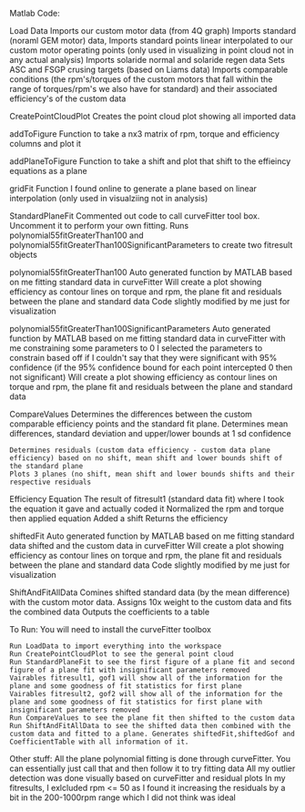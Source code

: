 Matlab Code:

Load Data
	Imports our custom motor data (from 4Q graph) 
	Imports standard (noraml GEM motor) data, 
	Imports standard points linear interpolated to our custom motor operating points (only used in visualizing in point cloud not in any actual analysis)
	Imports solaride normal and solaride regen data
	Sets ASC and FSGP crusing targets (based on Liams data)
	Imports comparable conditions (the rpm's/torques of the custom motors that fall within the range of torques/rpm's we also have for standard) and their associated efficiency's of the custom data

CreatePointCloudPlot
	Creates the point cloud plot showing all imported data 

addToFigure
	Function to take a nx3 matrix of rpm, torque and efficiency columns and plot it

addPlaneToFigure
	Function to take a shift and plot that shift to the effieincy equations as a plane

gridFit
	Function I found online to generate a plane based on linear interpolation (only used in visualziing not in analysis)

StandardPlaneFit
	Commented out code to call curveFitter tool box. Uncomment it to perform your own fitting.
	Runs polynomial55fitGreaterThan100 and polynomial55fitGreaterThan100SignificantParameters to create two fitresult objects

polynomial55fitGreaterThan100
	Auto generated function by MATLAB based on me fitting standard data in curveFitter
	Will create a plot showing efficiency as contour lines on torque and rpm, the plane fit and residuals between the plane and standard data
	Code slightly modified by me just for visualization

polynomial55fitGreaterThan100SignificantParameters
	Auto generated function by MATLAB based on me fitting standard data in curveFitter with me constraining some parameters to 0
	I selected the parameters to constrain based off if I couldn't say that they were significant with 95% confidence (if the 95% confidence bound for each point intercepted 0 then not significant)
	Will create a plot showing efficiency as contour lines on torque and rpm, the plane fit and residuals between the plane and standard data

CompareValues
	Determines the differences between the custom comparable efficiency points and the standard fit plane.
	Determines mean differences, standard deviation and upper/lower bounds at 1 sd confidence
	
	Determines residuals (custom data efficiency - custom data plane efficiency) based on no shift, mean shift and lower bounds shift of the standard plane
	Plots 3 planes (no shift, mean shift and lower bounds shifts and their respective residuals

Efficiency Equation
	The result of fitresult1 (standard data fit) where I took the equation it gave and actually coded it
	Normalized the rpm and torque then applied equation
	Added a shift
	Returns the efficiency 

shiftedFit
	Auto generated function by MATLAB based on me fitting standard data shifted and the custom data in curveFitter
	Will create a plot showing efficiency as contour lines on torque and rpm, the plane fit and residuals between the plane and standard data
	Code slightly modified by me just for visualization

ShiftAndFitAllData
   Comines shifted standard data (by the mean difference) with the custom motor data. Assigns 10x weight to the custom data and fits the combined data
   Outputs the coefficients to a table

To Run:
	You will need to install the curveFitter toolbox
	
 
 	Run LoadData to import everything into the workspace
	Run CreatePointCloudPlot to see the general point cloud
	Run StandardPlaneFit to see the first figure of a plane fit and second figure of a plane fit with insignificant parameters removed
	Vairables fitresult1, gof1 will show all of the information for the plane and some goodness of fit statistics for first plane
	Vairables fitresult2, gof2 will show all of the information for the plane and some goodness of fit statistics for first plane with insignificant parameters removed
	Run CompareValues to see the plane fit then shifted to the custom data
	Run ShiftAndFitAllData to see the shifted data then combined with the custom data and fitted to a plane. Generates shiftedFit,shiftedGof and CoefficientTable with all information of it.


	
Other stuff:
	All the plane polynomial fitting is done through curveFitter. You can essentially just call that and then follow it to try fitting data
	All my outlier detection was done visually based on curveFitter and residual plots
	In my fitresults, I exlcluded rpm <= 50 as I found it increasing the residuals by a bit in the 200-1000rpm range which I did not think was ideal

	
